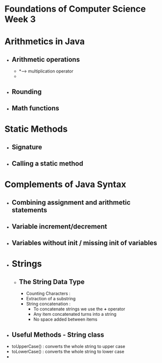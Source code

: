 # Foundations of Computer Science Week 3

# Arithmetics in Java
- ## Arithmetic operations
  - *--> multiplication operator
  - 
- ## Rounding
- ## Math functions
# Static Methods
- ## Signature
- ## Calling a static method
# Complements of Java Syntax
- ## Combining assignment and arithmetic statements
- ## Variable increment/decrement
- ## Variables without init / missing init of variables
- # Strings
  - ## The String Data Type
    - Counting Characters :
    - Extraction of a substring
    - String concatenation :
      - To concatenate strings we use the **+** operator
      - Any item concatenated turns into a string
      - No space added between items
 -  ## Useful Methods - String class
   - toUpperCase() : converts the whole string to upper case
   - toLowerCase() : converts the whole string to lower case
   - 
